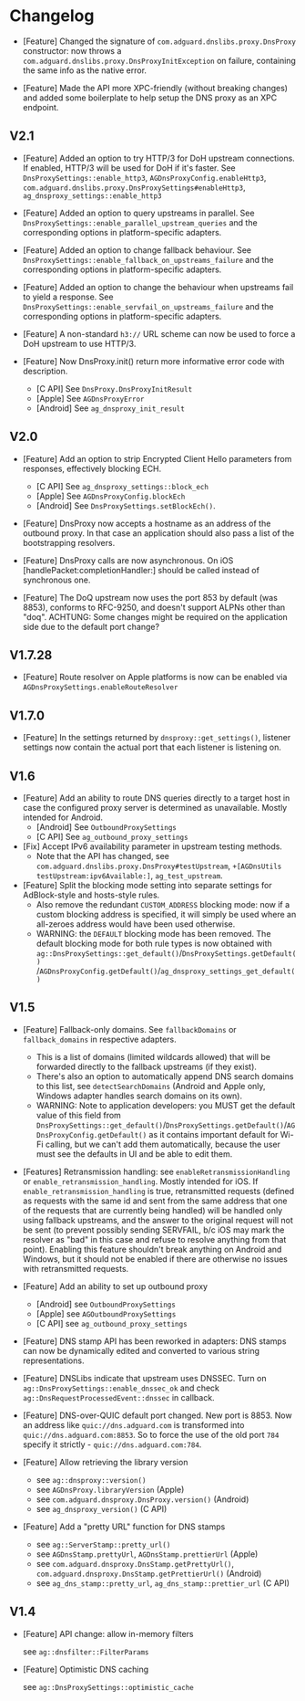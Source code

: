 # Changelog

* [Feature] Changed the signature of `com.adguard.dnslibs.proxy.DnsProxy` constructor: now throws a
  `com.adguard.dnslibs.proxy.DnsProxyInitException` on failure, containing the same info as the native error.

* [Feature] Made the API more XPC-friendly (without breaking changes) and added
            some boilerplate to help setup the DNS proxy as an XPC endpoint.

## V2.1

* [Feature] Added an option to try HTTP/3 for DoH upstream connections.
  If enabled, HTTP/3 will be used for DoH if it's faster.
  See `DnsProxySettings::enable_http3`, `AGDnsProxyConfig.enableHttp3`,
  `com.adguard.dnslibs.proxy.DnsProxySettings#enableHttp3`, `ag_dnsproxy_settings::enable_http3`

* [Feature] Added an option to query upstreams in parallel. See 
  `DnsProxySettings::enable_parallel_upstream_queries` and the corresponding options in platform-specific adapters.
* [Feature] Added an option to change fallback behaviour. See
  `DnsProxySettings::enable_fallback_on_upstreams_failure` and the corresponding options in platform-specific adapters.
* [Feature] Added an option to change the behaviour when upstreams fail to yield a response. See
  `DnsProxySettings::enable_servfail_on_upstreams_failure` and the corresponding options in platform-specific adapters.

* [Feature] A non-standard `h3://` URL scheme can now be used to force a DoH upstream to use HTTP/3.

* [Feature] Now DnsProxy.init() return more informative error code with description.
  * [C API] See `DnsProxy.DnsProxyInitResult`
  * [Apple] See `AGDnsProxyError`
  * [Android] See `ag_dnsproxy_init_result`

## V2.0

* [Feature] Add an option to strip Encrypted Client Hello parameters from responses, effectively blocking ECH.
  * [C API] See `ag_dnsproxy_settings::block_ech`
  * [Apple] See `AGDnsProxyConfig.blockEch`
  * [Android] See `DnsProxySettings.setBlockEch()`.

* [Feature] DnsProxy now accepts a hostname as an address of the outbound proxy. In that case an application should also pass a list of the bootstrapping resolvers.

* [Feature] DnsProxy calls are now asynchronous. On iOS [handlePacket:completionHandler:] should be called instead of synchronous one.

* [Feature] The DoQ upstream now uses the port 853 by default (was 8853), conforms to RFC-9250, and doesn't support ALPNs other than "doq".
            ACHTUNG: Some changes might be required on the application side due to the default port change? 

## V1.7.28

* [Feature] Route resolver on Apple platforms is now can be enabled via `AGDnsProxySettings.enableRouteResolver`

## V1.7.0

* [Feature] In the settings returned by `dnsproxy::get_settings()`, listener settings now contain
  the actual port that each listener is listening on.

## V1.6
* [Feature] Add an ability to route DNS queries directly to a target host in case the configured
            proxy server is determined as unavailable. Mostly intended for Android.
    * [Android] See `OutboundProxySettings`
    * [C API] See `ag_outbound_proxy_settings`
* [Fix] Accept IPv6 availability parameter in upstream testing methods.
    * Note that the API has changed, see `com.adguard.dnslibs.proxy.DnsProxy#testUpstream`, `+[AGDnsUtils testUpstream:ipv6Available:]`, `ag_test_upstream`.
* [Feature] Split the blocking mode setting into separate settings for AdBlock-style and hosts-style rules.
    * Also remove the redundant `CUSTOM_ADDRESS` blocking mode: now if a custom blocking address is specified,
    it will simply be used where an all-zeroes address would have been used otherwise.
    * WARNING: the `DEFAULT` blocking mode has been removed. The default blocking mode for both rule types
    is now obtained with `ag::DnsProxySettings::get_default()`/`DnsProxySettings.getDefault()`
      /`AGDnsProxyConfig.getDefault()`/`ag_dnsproxy_settings_get_default()`
## V1.5
* [Feature] Fallback-only domains. See `fallbackDomains` or `fallback_domains` in respective adapters.
    * This is a list of domains (limited wildcards allowed) that will be forwarded directly to the fallback upstreams (if they exist).
    * There's also an option to automatically append DNS search domains to this list, see `detectSearchDomains` (Android and Apple only, Windows adapter handles search domains on its own).
  * WARNING: Note to application developers: you MUST get the default value of this field
    from `DnsProxySettings::get_default()`/`DnsProxySettings.getDefault()`/`AGDnsProxyConfig.getDefault()`
    as it contains important default for Wi-Fi calling, but we can't add them automatically, because the user must see the defaults in UI and be able to edit them.
  
* [Features] Retransmission handling: see `enableRetransmissionHandling` or `enable_retransmission_handling`.
    Mostly intended for iOS.
    If `enable_retransmission_handling` is true, retransmitted requests (defined as requests with the same id and sent from the same address that one of the requests that are currently being handled) will be handled only using fallback upstreams, and the answer to the original request will not be sent (to prevent possibly sending SERVFAIL, b/c iOS may mark the resolver as "bad" in this case and refuse to resolve anything from that point).
    Enabling this feature shouldn't break anything on Android and Windows, but it should not be enabled if there are otherwise no issues with retransmitted requests.
* [Feature] Add an ability to set up outbound proxy
    * [Android] see `OutboundProxySettings`
    * [Apple] see `AGOutboundProxySettings`
    * [C API] see `ag_outbound_proxy_settings`
* [Feature] DNS stamp API has been reworked in adapters: DNS stamps can now be
            dynamically edited and converted to various string representations.
* [Feature] DNSLibs indicate that upstream uses DNSSEC. Turn on `ag::DnsProxySettings::enable_dnssec_ok`
    and check `ag::DnsRequestProcessedEvent::dnssec` in callback.
* [Feature] DNS-over-QUIC default port changed. New port is 8853.
    Now an address like `quic://dns.adguard.com` is transformed into `quic://dns.adguard.com:8853`.
    So to force the use of the old port `784` specify it strictly - `quic://dns.adguard.com:784`.
* [Feature] Allow retrieving the library version
    * see `ag::dnsproxy::version()`
    * see `AGDnsProxy.libraryVersion` (Apple)
    * see `com.adguard.dnsproxy.DnsProxy.version()` (Android)
    * see `ag_dnsproxy_version()` (C API)
* [Feature] Add a "pretty URL" function for DNS stamps
    * see `ag::ServerStamp::pretty_url()`
    * see `AGDnsStamp.prettyUrl`, `AGDnsStamp.prettierUrl` (Apple)
    * see `com.adguard.dnsproxy.DnsStamp.getPrettyUrl()`,
          `com.adguard.dnsproxy.DnsStamp.getPrettierUrl()` (Android)
    * see `ag_dns_stamp::pretty_url`, `ag_dns_stamp::prettier_url` (C API)

## V1.4
* [Feature] API change: allow in-memory filters<p>
    see `ag::dnsfilter::FilterParams`
* [Feature] Optimistic DNS caching<p>
    see `ag::DnsProxySettings::optimistic_cache`
